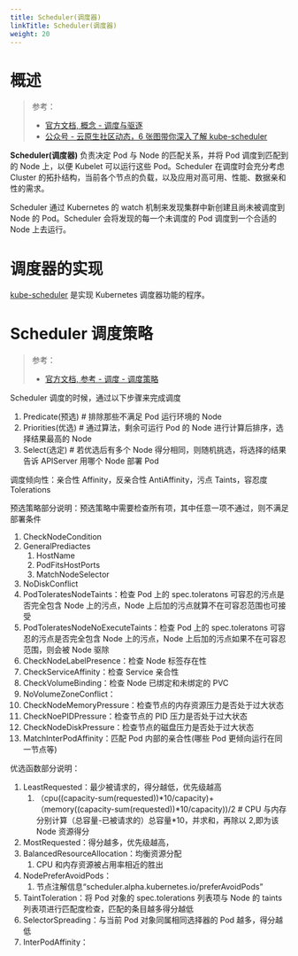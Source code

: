 ```yaml
---
title: Scheduler(调度器)
linkTitle: Scheduler(调度器)
weight: 20
---
```


# 概述

> 参考：
>
> - [官方文档, 概念 - 调度与驱逐](https://kubernetes.io/docs/concepts/scheduling-eviction/)
> - [公众号 - 云原生社区动态，6 张图带你深入了解 kube-scheduler](https://mp.weixin.qq.com/s/GYmi_5lcG-iEPgZ4-dI1dg)

**Scheduler(调度器)** 负责决定 Pod 与 Node 的匹配关系，并将 Pod 调度到匹配到的 Node 上，以便 Kubelet 可以运行这些 Pod。Scheduler 在调度时会充分考虑 Cluster 的拓扑结构，当前各个节点的负载，以及应用对高可用、性能、数据亲和性的需求。

Scheduler 通过 Kubernetes 的 watch 机制来发现集群中新创建且尚未被调度到 Node 的 Pod。Scheduler 会将发现的每一个未调度的 Pod 调度到一个合适的 Node 上去运行。

# 调度器的实现

[kube-scheduler](/docs/10.云原生/Kubernetes/Scheduling/kube-scheduler%20实现调度器的程序.md) 是实现 Kubernetes 调度器功能的程序。

# Scheduler 调度策略

> 参考：
>
> - [官方文档, 参考 - 调度 - 调度策略](https://kubernetes.io/docs/reference/scheduling/policies/)

Scheduler 调度的时候，通过以下步骤来完成调度

1. Predicate(预选) # 排除那些不满足 Pod 运行环境的 Node
2. Priorities(优选) # 通过算法，剩余可运行 Pod 的 Node 进行计算后排序，选择结果最高的 Node
3. Select(选定) # 若优选后有多个 Node 得分相同，则随机挑选，将选择的结果告诉 APIServer 用哪个 Node 部署 Pod

调度倾向性：亲合性 Affinity，反亲合性 AntiAffinity，污点 Taints，容忍度 Tolerations

预选策略部分说明：预选策略中需要检查所有项，其中任意一项不通过，则不满足部署条件

1. CheckNodeCondition
2. GeneralPrediactes
   1. HostName
   2. PodFitsHostPorts
   3. MatchNodeSelector
3. NoDiskConflict
4. PodToleratesNodeTaints：检查 Pod 上的 spec.toleratons 可容忍的污点是否完全包含 Node 上的污点，Node 上后加的污点就算不在可容忍范围也可接受
5. PodToleratesNodeNoExecuteTaints：检查 Pod 上的 spec.toleratons 可容忍的污点是否完全包含 Node 上的污点，Node 上后加的污点如果不在可容忍范围，则会被 Node 驱除
6. CheckNodeLabelPresence：检查 Node 标签存在性
7. CheckServiceAffinity：检查 Service 亲合性
8. CheckVolumeBinding：检查 Node 已绑定和未绑定的 PVC
9. NoVolumeZoneConflict：
10. CheckNodeMemoryPressure：检查节点的内存资源压力是否处于过大状态
11. CheckNoePIDPressure：检查节点的 PID 压力是否处于过大状态
12. CheckNodeDiskPressure：检查节点的磁盘压力是否处于过大状态
13. MatchInterPodAffinity：匹配 Pod 内部的亲合性(哪些 Pod 更倾向运行在同一节点等)

优选函数部分说明：

1. LeastRequested：最少被请求的，得分越低，优先级越高
   1. （cpu((capacity-sum(requested))*10/capacity)+（memory((capacity-sum(requested))*10/capacity))/2 # CPU 与内存分别计算（总容量-已被请求的）总容量\*10，并求和，再除以 2,即为该 Node 资源得分
2. MostRequested：得分越多，优先级越高，
3. BalancedResourceAllocation：均衡资源分配
   1. CPU 和内存资源被占用率相近的胜出
4. NodePreferAvoidPods：
   1. 节点注解信息“scheduler.alpha.kubernetes.io/preferAvoidPods”
5. TaintToleration：将 Pod 对象的 spec.tolerations 列表项与 Node 的 taints 列表项进行匹配度检查，匹配的条目越多得分越低
6. SelectorSpreading：与当前 Pod 对象同属相同选择器的 Pod 越多，得分越低
7. InterPodAffinity：
